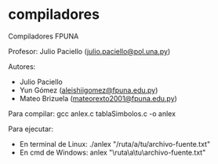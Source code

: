 compiladores
============

Compiladores FPUNA

Profesor: Julio Paciello (julio.paciello@pol.una.py)

Autores: 
- Julio Paciello
- Yun Gómez (aleishiigomez@fpuna.edu.py)
- Mateo Brizuela (mateorexto2001@fpuna.edu.py)

Para compilar: gcc anlex.c tablaSimbolos.c -o anlex

Para ejecutar:
- En terminal de Linux:
 ./anlex "/ruta/a/tu/archivo-fuente.txt"
- En cmd de Windows:
 anlex "\ruta\a\tu\archivo-fuente.txt"
